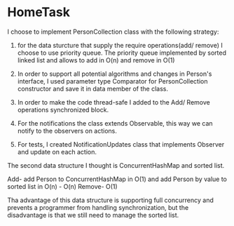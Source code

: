 # HomeTask

I choose to implement PersonCollection class with the following strategy:
1. for the data sturcture that supply the require operations(add/ remove) I choose to use priority queue.
   The priority queue implemented by sorted linked list and allows to add in O(n) and remove in O(1)
   
2. In order to support all potential algorithms and changes in Person's interface,
   I used parameter type Comparator for PersonCollection constructor and save it in data member of the class.
   
3. In order to make the code thread-safe I added to the Add/ Remove operations synchronized block.

4. For the notifications the class extends Observable, this way we can notify to the observers on actions. 

5. For tests, I created NotificationUpdates class that implements Observer and update on each action.

The second data structure I thought is ConcurrentHashMap and sorted list.

Add- add Person to ConcurrentHashMap in O(1) and add Person by value to sorted list in O(n) - O(n)
Remove- O(1)

Tha advantage of this data structure is supporting full concurrency and prevents a programmer from handling synchronization, but the disadvantage is that we still need to manage the sorted list.









